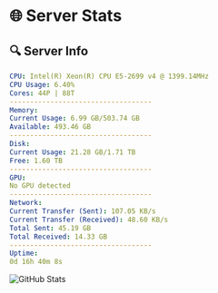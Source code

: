 # 🌐 Server Stats
## 🔍 Server Info
```yaml
CPU: Intel(R) Xeon(R) CPU E5-2699 v4 @ 1399.14MHz
CPU Usage: 6.40%
Cores: 44P | 88T
-----------------------------------
Memory:
Current Usage: 6.99 GB/503.74 GB
Available: 493.46 GB
-----------------------------------
Disk:
Current Usage: 21.28 GB/1.71 TB
Free: 1.60 TB
-----------------------------------
GPU:
No GPU detected
-----------------------------------
Network:
Current Transfer (Sent): 107.05 KB/s
Current Transfer (Received): 48.60 KB/s
Total Sent: 45.19 GB
Total Received: 14.33 GB
-----------------------------------
Uptime:
0d 16h 40m 8s
```
![GitHub Stats](https://img.shields.io/badge/Updated-2025-04-20_09:48:56-blue)